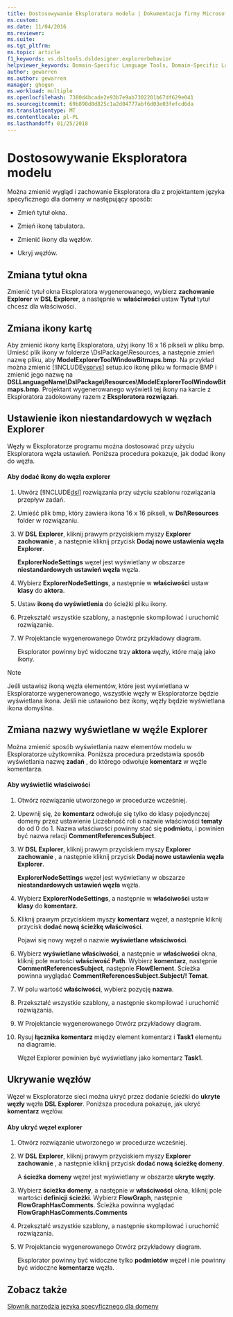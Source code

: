 ```yaml
---
title: Dostosowywanie Eksploratora modelu | Dokumentacja firmy Microsoft
ms.custom: 
ms.date: 11/04/2016
ms.reviewer: 
ms.suite: 
ms.tgt_pltfrm: 
ms.topic: article
f1_keywords: vs.dsltools.dsldesigner.explorerbehavior
helpviewer_keywords: Domain-Specific Language Tools, Domain-Specific Language Explorer
author: gewarren
ms.author: gewarren
manager: ghogen
ms.workload: multiple
ms.openlocfilehash: 7380d4bcade2e93b7e9ab7302201b67df629e041
ms.sourcegitcommit: 69b898d8d825c1a2d04777abf6d03e03fefcd6da
ms.translationtype: MT
ms.contentlocale: pl-PL
ms.lasthandoff: 01/25/2018
---
```

# <a name="customizing-the-model-explorer"></a>Dostosowywanie Eksploratora modelu
Można zmienić wygląd i zachowanie Eksploratora dla z projektantem języka specyficznego dla domeny w następujący sposób:  
  
-   Zmień tytuł okna.  
  
-   Zmień ikonę tabulatora.  
  
-   Zmienić ikony dla węzłów.  
  
-   Ukryj węzłów.  
  
## <a name="changing-the-window-title"></a>Zmiana tytuł okna  
 Zmienić tytuł okna Eksploratora wygenerowanego, wybierz **zachowanie Explorer** w **DSL Explorer**, a następnie w **właściwości** ustaw  **Tytuł** tytuł chcesz dla właściwości.  
  
## <a name="changing-the-tab-icon"></a>Zmiana ikony kartę  
 Aby zmienić ikony kartę Eksploratora, użyj ikony 16 x 16 pikseli w pliku bmp. Umieść plik ikony w folderze \DslPackage\Resources\, a następnie zmień nazwę pliku, aby **ModelExplorerToolWindowBitmaps.bmp**. Na przykład można zmienić [!INCLUDE[vsprvs](../code-quality/includes/vsprvs_md.md)] setup.ico ikonę pliku w formacie BMP i zmienić jego nazwę na **DSLLanguageName\DslPackage\Resources\ModelExplorerToolWindowBitmaps.bmp**. Projektant wygenerowanego wyświetli tej ikony na karcie z Eksploratora zadokowany razem z **Eksploratora rozwiązań**.  
  
## <a name="setting-custom-icons-on-explorer-nodes"></a>Ustawienie ikon niestandardowych w węzłach Explorer  
 Węzły w Eksploratorze programu można dostosować przy użyciu Eksploratora węzła ustawień. Poniższa procedura pokazuje, jak dodać ikony do węzła.  
  
#### <a name="to-add-an-icon-to-an-explorer-node"></a>Aby dodać ikony do węzła explorer  
  
1.  Utwórz [!INCLUDE[dsl](../modeling/includes/dsl_md.md)] rozwiązania przy użyciu szablonu rozwiązania przepływ zadań.  
  
2.  Umieść plik bmp, który zawiera ikona 16 x 16 pikseli, w **Dsl\Resources** folder w rozwiązaniu.  
  
3.  W **DSL Explorer**, kliknij prawym przyciskiem myszy **Explorer zachowanie** , a następnie kliknij przycisk **Dodaj nowe ustawienia węzła Explorer**.  
  
     **ExplorerNodeSettings** węzeł jest wyświetlany w obszarze **niestandardowych ustawień węzła** węzła.  
  
4.  Wybierz **ExplorerNodeSettings**, a następnie w **właściwości** ustaw **klasy** do **aktora**.  
  
5.  Ustaw **ikonę do wyświetlenia** do ścieżki pliku ikony.  
  
6.  Przekształć wszystkie szablony, a następnie skompilować i uruchomić rozwiązanie.  
  
7.  W Projektancie wygenerowanego Otwórz przykładowy diagram.  
  
     Eksplorator powinny być widoczne trzy **aktora** węzły, które mają jako ikony.  
  
> [!NOTE]
>  Jeśli ustawisz ikoną węzła elementów, które jest wyświetlana w Eksploratorze wygenerowanego, wszystkie węzły w Eksploratorze będzie wyświetlana ikona. Jeśli nie ustawiono bez ikony, węzły będzie wyświetlana ikona domyślna.  
  
## <a name="changing-the-name-displayed-on-an-explorer-node"></a>Zmiana nazwy wyświetlane w węźle Explorer  
 Można zmienić sposób wyświetlania nazw elementów modelu w Eksploratorze użytkownika. Poniższa procedura przedstawia sposób wyświetlania nazwę **zadań** , do którego odwołuje **komentarz** w węźle komentarza.  
  
#### <a name="to-display-a-property"></a>Aby wyświetlić właściwości  
  
1.  Otwórz rozwiązanie utworzonego w procedurze wcześniej.  
  
2.  Upewnij się, że **komentarz** odwołuje się tylko do klasy pojedynczej domeny przez ustawienie Liczebność roli o nazwie właściwości **tematy** do od 0 do 1. Nazwa właściwości powinny stać się **podmiotu**, i powinien być nazwa relacji **CommentReferencesSubject**.  
  
3.  W **DSL Explorer**, kliknij prawym przyciskiem myszy **Explorer zachowanie** , a następnie kliknij przycisk **Dodaj nowe ustawienia węzła Explorer**.  
  
     **ExplorerNodeSettings** węzeł jest wyświetlany w obszarze **niestandardowych ustawień węzła** węzła.  
  
4.  Wybierz **ExplorerNodeSettings**, a następnie w **właściwości** ustaw **klasy** do **komentarz**.  
  
5.  Kliknij prawym przyciskiem myszy **komentarz** węzeł, a następnie kliknij przycisk **dodać nową ścieżkę właściwości**.  
  
     Pojawi się nowy węzeł o nazwie **wyświetlane właściwości**.  
  
6.  Wybierz **wyświetlane właściwości**, a następnie w **właściwości** okna, kliknij pole wartości **właściwość Path**. Wybierz **komentarz**, następnie **CommentReferencesSubject**, następnie **FlowElement**. Ścieżka powinna wyglądać **CommentReferencesSubject.Subject/! Temat**.  
  
7.  W polu wartość **właściwości**, wybierz pozycję **nazwa**.  
  
8.  Przekształć wszystkie szablony, a następnie skompilować i uruchomić rozwiązania.  
  
9. W Projektancie wygenerowanego Otwórz przykładowy diagram.  
  
10. Rysuj **łącznika komentarz** między element komentarz i **Task1** elementu na diagramie.  
  
     Węzeł Explorer powinien być wyświetlany jako komentarz **Task1**.  
  
## <a name="hiding-nodes"></a>Ukrywanie węzłów  
 Węzeł w Eksploratorze sieci można ukryć przez dodanie ścieżki do **ukryte węzły** węzła **DSL Explorer**. Poniższa procedura pokazuje, jak ukryć **komentarz** węzłów.  
  
#### <a name="to-hide-an-explorer-node"></a>Aby ukryć węzeł explorer  
  
1.  Otwórz rozwiązanie utworzonego w procedurze wcześniej.  
  
2.  W **DSL Explorer**, kliknij prawym przyciskiem myszy **Explorer zachowanie** , a następnie kliknij przycisk **dodać nową ścieżkę domeny**.  
  
     A **ścieżka domeny** węzeł jest wyświetlany w obszarze **ukryte węzły**.  
  
3.  Wybierz **ścieżka domeny**, a następnie w **właściwości** okna, kliknij pole wartości **definicji ścieżki**. Wybierz **FlowGraph**, następnie **FlowGraphHasComments**. Ścieżka powinna wyglądać **FlowGraphHasComments.Comments**  
  
4.  Przekształć wszystkie szablony, a następnie skompilować i uruchomić rozwiązania.  
  
5.  W Projektancie wygenerowanego Otwórz przykładowy diagram.  
  
     Eksplorator powinny być widoczne tylko **podmiotów** węzeł i nie powinny być widoczne **komentarze** węzła.  
  
## <a name="see-also"></a>Zobacz także

[Słownik narzędzia języka specyficznego dla domeny](http://msdn.microsoft.com/ca5e84cb-a315-465c-be24-76aa3df276aa)